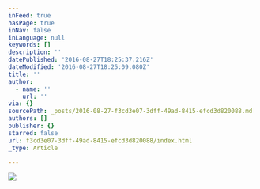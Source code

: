 ```yaml
---
inFeed: true
hasPage: true
inNav: false
inLanguage: null
keywords: []
description: ''
datePublished: '2016-08-27T18:25:37.216Z'
dateModified: '2016-08-27T18:25:09.080Z'
title: ''
author:
  - name: ''
    url: ''
via: {}
sourcePath: _posts/2016-08-27-f3cd3e07-3dff-49ad-8415-efcd3d820088.md
authors: []
publisher: {}
starred: false
url: f3cd3e07-3dff-49ad-8415-efcd3d820088/index.html
_type: Article

---
```

![](https://the-grid-user-content.s3-us-west-2.amazonaws.com/5cc30f0b-084c-442b-8d06-2b016a1b0c0b.jpg)